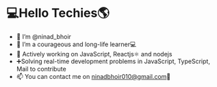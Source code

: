 
<h1>💻Hello Techies🌎</h1>

- 👋 I’m @ninad_bhoir
- 👀 I’m a courageous and long-life learner💻
- 🌱 Actively working on JavaScript, Reactjs⚛️ and nodejs
- ➕Solving real-time development problems in JavaScript, TypeScript, Mail to contribute
- 📫 You can contact me on ninadbhoir010@gmail.com📧
